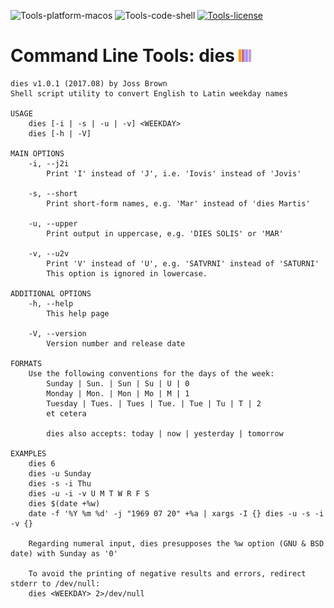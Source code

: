 ![Tools-platform-macos](https://img.shields.io/badge/platform-macOS-lightgrey.svg)
![Tools-code-shell](https://img.shields.io/badge/code-shell-yellow.svg)
[![Tools-license](http://img.shields.io/badge/license-MIT+-blue.svg)](https://github.com/JayBrown/Tools/blob/master/license.md)

# Command Line Tools: dies <img src="https://github.com/JayBrown/Tools/blob/master/img/jb-img.png" height="20px"/>
```
dies v1.0.1 (2017.08) by Joss Brown
Shell script utility to convert English to Latin weekday names

USAGE
	dies [-i | -s | -u | -v] <WEEKDAY>
	dies [-h | -V]

MAIN OPTIONS
	-i, --j2i
		Print 'I' instead of 'J', i.e. 'Iovis' instead of 'Jovis'

	-s, --short
		Print short-form names, e.g. 'Mar' instead of 'dies Martis'

	-u, --upper
		Print output in uppercase, e.g. 'DIES SOLIS' or 'MAR'

	-v, --u2v
		Print 'V' instead of 'U', e.g. 'SATVRNI' instead of 'SATURNI'
		This option is ignored in lowercase.

ADDITIONAL OPTIONS
	-h, --help
		This help page

	-V, --version
		Version number and release date

FORMATS
	Use the following conventions for the days of the week:
		Sunday | Sun. | Sun | Su | U | 0
		Monday | Mon. | Mon | Mo | M | 1
		Tuesday | Tues. | Tues | Tue. | Tue | Tu | T | 2
		et cetera

		dies also accepts: today | now | yesterday | tomorrow

EXAMPLES
	dies 6
	dies -u Sunday
	dies -s -i Thu
	dies -u -i -v U M T W R F S
	dies $(date +%w)
	date -f '%Y %m %d' -j "1969 07 20" +%a | xargs -I {} dies -u -s -i -v {}

	Regarding numeral input, dies presupposes the %w option (GNU & BSD date) with Sunday as '0'

	To avoid the printing of negative results and errors, redirect stderr to /dev/null:
	dies <WEEKDAY> 2>/dev/null
```
